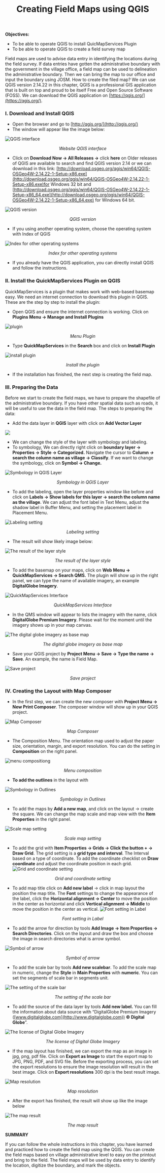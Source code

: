 ﻿---
title: Creating Field Maps using QGIS
weight: 7
---


**Objectives:**

*   To be able to operate QGIS to install QuicMapServices Plugin 
*   To be able to operate QGIS to create a field survey map

Field maps are used to advise data entry in identifying the locations during the field survey. If data entries have gotten the administrative boundary with the government in the village office, a field map can be used to delineation the administrative boundary. Then we can bring the map to our office and input the boundary using JOSM. How to create the filed map? We can use QGIS version 2.14.22 in this chapter, QGIS is a professional GIS application that is built on top and proud to be itself Free and Open Source Software (FOSS). We can download the QGIS application on [https://qgis.org/](https://qgis.org/).

### **I. Download and Install QGIS**

*   Open the browser and go to [http://qgis.org/](http://qgis.org/)
*   The window will appear like the image below:

![QGIS interface](/en/images/06-OSM-Field-Survey-Manager-Guidelines/07-Pembuatan-Peta-Survey-dengan-QGIS/0701_Tampilan_halaman_situs_QGIS.png)
<p align="center"><i>Website QGIS interface</i></p>  

*   Click on **Download Now → All Releases →** click **here** on Older releases of QGIS are available to search and find QGIS version 2.14 or we can download in this link: [http://download.osgeo.org/qgis/win64/QGIS-OSGeo4W-2.14.22-1-Setup-x86.exe](http://download.osgeo.org/qgis/win64/QGIS-OSGeo4W-2.14.22-1-Setup-x86.exe)for Windows 32 bit and [http://download.osgeo.org/qgis/win64/QGIS-OSGeo4W-2.14.22-1-Setup-x86_64.exe](http://download.osgeo.org/qgis/win64/QGIS-OSGeo4W-2.14.22-1-Setup-x86_64.exe) for Windows 64 bit. 

![QGIS version](/en/images/06-OSM-Field-Survey-Manager-Guidelines/07-Pembuatan-Peta-Survey-dengan-QGIS/0702_Pencarian_versi_QGIS.png)
<p align="center"><i>QGIS version</i></p>

*   If you using another operating system, choose the operating system with Index of QGIS
   
![Index for other operating systems](/en/images/06-OSM-Field-Survey-Manager-Guidelines/07-Pembuatan-Peta-Survey-dengan-QGIS/0703_Pemilihan_sistem_operasi_laptop.png)
<p align="center"><i>Index for other operating systems</i></p>

*    If you already have the QGIS application, you can directly install QGIS and follow the instructions.

### **II. Install the QuickMapServices Plugin on QGIS**

QuickMapServices is a plugin that makes work with web-based basemap easy. We need an internet connection to download this plugin in QGIS. These are the step by step to install the plugin: 

*   Open QGIS and ensure the internet connection is working. Click on **Plugins Menu → Manage and Install Plugins** 

![plugin](/en/images/06-OSM-Field-Survey-Manager-Guidelines/07-Pembuatan-Peta-Survey-dengan-QGIS/0704_Menu_plugin.png)
<p align="center"><i>Menu Plugin</i></p>        

*   Type **QuickMapServices** in the **Search** box and click on  **Install Plugin**

![install plugin](/en/images/06-OSM-Field-Survey-Manager-Guidelines/07-Pembuatan-Peta-Survey-dengan-QGIS/0705_Proses_instalasi_plugin.png)
<p align="center"><i>Install the plugin</i></p>    

*   If the installation has finished, the next step is creating the field map.

### **III. Preparing the Data**

Before we start to create the field maps, we have to prepare the shapefile of the administrative boundary. If you have other spatial data such as roads, it will be useful to use the data in the field map.  The steps to preparing the data:

*   Add the data layer in **QGIS** layer with click on  **Add Vector Layer**

![](/en/images/06-OSM-Field-Survey-Manager-Guidelines/07-Pembuatan-Peta-Survey-dengan-QGIS/0706_vektor.png)

*   We can change the style of the layer with symbology and labeling.
*   To symbology, We can directly right click on **boundary layer → Properties → Style → Categorized.** Navigate the cursor to **Column _→_ search the column name as village → Classify**. If we want to change the symbology, click on **Symbol → Change.**

![Symbology in QGIS Layer](/en/images/06-OSM-Field-Survey-Manager-Guidelines/07-Pembuatan-Peta-Survey-dengan-QGIS/0708_Pengaturan_simbologi.png)
<p align="center"><i>Symbology in QGIS Layer</i><p align="center">

*   To add the labeling, open the layer properties window like before and click on **Labels → Show labels for this layer → search the column name as the village**. We can adjust the font label in Text Menu, adjust the shadow label in Buffer Menu, and setting the placement label in Placement Menu. 

![Labeling setting](/en/images/06-OSM-Field-Survey-Manager-Guidelines/07-Pembuatan-Peta-Survey-dengan-QGIS/0707_Pembelian_label.png)
<p align="center"><i>Labeling setting</i><p align="center">

*   The result will show likely image below:

![The result of the layer style](/en/images/06-OSM-Field-Survey-Manager-Guidelines/07-Pembuatan-Peta-Survey-dengan-QGIS/0709_Hasil_peta_lengkap_dengan_label.png)
<p align="center"><i>The result of the layer style</i><p align="center">    

*   To add the basemap on your maps, click on **Web Menu →  QuickMapServices → Search QMS.** The plugin will show up in the right panel, we can type the name of available imagery, an example **DigitalGlobe Imagery**. 

![QuickMapServices Interface](/en/images/06-OSM-Field-Survey-Manager-Guidelines/07-Pembuatan-Peta-Survey-dengan-QGIS/0710_Tampilan_QuickMapServices.png)
<p align="center"><i>QuickMapServices Interface</i><p align="center">

*   In the QMS window will appear to lists the imagery with the name, click **DigitalGlobe Premium Imagery**. Please wait for the moment until the imagery shows up in your map canvas. 

![The digital globe imagery as base map](/en/images/06-OSM-Field-Survey-Manager-Guidelines/07-Pembuatan-Peta-Survey-dengan-QGIS/0711_Tampilan_peta_dengan_citra_satelit.png)
<p align="center"><i>The digital globe imagery as base map</i><p align="center">

*   Save your QGIS project by **Project Menu → Save → Type the name → Save**. An example, the name is Field Map.

![Save project](/en/images/06-OSM-Field-Survey-Manager-Guidelines/07-Pembuatan-Peta-Survey-dengan-QGIS/0712_Tampilan_menu_project.png)
<p align="center"><i>Save project</i><p align="center">    


### **IV. Creating the Layout with Map Composer**

*   In the first step, we can create the new composer with **Project Menu → New Print Composer**. The composer window will show up in your QGIS project. 

![Map Composer](/en/images/06-OSM-Field-Survey-Manager-Guidelines/07-Pembuatan-Peta-Survey-dengan-QGIS/0713_Map_layout_dengan_composer_QGIS.png)
<p align="center"><i>Map Composer</i><p align="center">    

*   The Composition Menu. The orientation map used to adjust the paper size, orientation, margin, and export resolution. You can do the setting in **Composition** on the right panel.

![menu compositiong](/en/images/06-OSM-Field-Survey-Manager-Guidelines/07-Pembuatan-Peta-Survey-dengan-QGIS/0714_Menu_composition.png)
<p align="center"><i>Menu composition</i><p align="center">    

*   **To add the outlines** in the layout with 

![Symbology in Outlines](/en/images/06-OSM-Field-Survey-Manager-Guidelines/07-Pembuatan-Peta-Survey-dengan-QGIS/0715_Pengaturan_simbologi_pada_garis_batas_persegi.png)
<p align="center"><i>Symbology in Outlines</i><p align="center">

*   To add the maps by  **Add a new map**, and click on the layout → create the square. We can change the map scale and map view with the **Item Properties** in the right panel. 

![Scale map setting](/en/images/06-OSM-Field-Survey-Manager-Guidelines/07-Pembuatan-Peta-Survey-dengan-QGIS/0716_Pengaturan_skala_peta.png)
<p align="center"><i>Scale map setting</i><p align="center">

*   To add the grid with **Item Properties → Grids → Click the button + → Draw Grid**. The grid setting is a **grid type and interval**. The Interval based on a type of coordinate. To add the coordinate checklist on **Draw coordinate** and adjust the coordinate position in each grid.    
 ![Grid and coordinate setting](/en/images/06-OSM-Field-Survey-Manager-Guidelines/07-Pembuatan-Peta-Survey-dengan-QGIS/0717_pengaturan_grid_koordinat.png)
<p align="center"><i>Grid and coordinate setting</i><p align="center">   

*    To add map title click on **Add new label** → click in map layout the position the map title. The **Font** settings to change the appearance of the label, click the **Horizontal alignment → Center** to move the position in the center as horizontal and click **Vertical alignment → Middle** to move the position in the center as vertical. 
 ![Font setting in Label](/en/images/06-OSM-Field-Survey-Manager-Guidelines/07-Pembuatan-Peta-Survey-dengan-QGIS/0718_Pengaturan_font_pada_judul_peta.png)
<p align="center"><i>Font setting in Label</i><p align="center">       

*   To add the arrow for direction by tools  **Add Image → Item Properties → Search Directories**. Click on the layout and draw the box and choose the image in search directories what is arrow symbol.

![Symbol of arrow](/en/images/06-OSM-Field-Survey-Manager-Guidelines/07-Pembuatan-Peta-Survey-dengan-QGIS/0719_simbol_arah_mata_angin.png)
<p align="center"><i>Symbol of arrow</i><p align="center">           

*   To add the scale bar by tools **Add new scalebar**. To add the scale map in numeric, change the **Style** in **Main Properties** with **numeric**. You can set the segments of scale bar in segments unit.

![The setting of the scale bar](/en/images/06-OSM-Field-Survey-Manager-Guidelines/07-Pembuatan-Peta-Survey-dengan-QGIS/0720_Pengaturan_skala_peta.png)
<p align="center"><i>The setting of the scale bar</i><p align="center">            

*   To add the source of the data layer by tools **Add new label.** You can fill the information about data source with “DigitalGlobe Premium Imagery ([www.digitalglobe.com](http://www.digitalglobe.com)) **© Digital Globe**”. 

![The license of Digital Globe Imagery](/en/images/06-OSM-Field-Survey-Manager-Guidelines/07-Pembuatan-Peta-Survey-dengan-QGIS/0721_lisensi_dg.png)
<p align="center"><i>The license of Digital Globe Imagery</i><p align="center">

*   If the map layout has finished, we can export the map as an image in jpg, png, pdf file. Click on **Export as Image** to start the export map to JPG, PNG, PDF, and SVG file. Before the exporting process, you can set the export resolutions to ensure the image resolution will result in the best image. Click on **Export resolutions** 300 dpi is the best result image.

![Map resolution](/en/images/06-OSM-Field-Survey-Manager-Guidelines/07-Pembuatan-Peta-Survey-dengan-QGIS/0723_resolusi.png)
<p align="center"><i>Map resolution</i><p align="center">     

*   After the export has finished, the result will show up like the image below 

![The map result](/en/images/06-OSM-Field-Survey-Manager-Guidelines/07-Pembuatan-Peta-Survey-dengan-QGIS/0722_peta_hasil.png)
<p align="center"><i>The map result</i><p align="center">


**SUMMARY**

If you can follow the whole instructions in this chapter, you have learned and practiced how to create the field map using the QGIS. You can create the field maps based on village administrative level to easy on the printout and bring to the field. The field maps will be used by data entry to identify the location, digitize the boundary, and mark the objects. 
